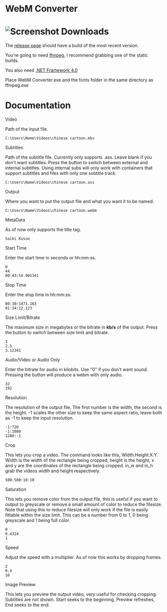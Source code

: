 WebM Converter
=========

![Screenshot](https://a.pomf.cat/bdsztg.png)
Downloads
=========
The [release page](https://github.com/Wsheerio/webmConverter/releases) should have a build of the most recent version.

You're going to need [ffmpeg](http://ffmpeg.zeranoe.com/builds/), I recommend grabbing one of the static builds.

You also need [.NET Framework 4.0](https://www.microsoft.com/en-us/download/details.aspx?id=17851)

Place WebM Converter.exe and the fonts folder in the same directory as ffmpeg.exe

Documentation
=========

Video

Path of the input file.

    C:\Users\Name\Videos\chinese cartoon.mkv

Subtitles

Path of the subtitle file. Currently only supports .ass. Leave blank if you don't want subtitles. Press the button to switch between external and internal subtitles. Using internal subs will only work with containers that support subtitles and files with only one subtitle track.

    C:\Users\Name\Videos\chinese cartoon.ass
    
Output

Where you want to put the output file and what you want it to be named.

    C:\Users\Name\Videos\chinese cartoon.webm

MetaData

As of now only supports the title tag.

    Saiki Kusuo

Start Time

Enter the start time in seconds or hh:mm:ss.

    0
    44
    00:43:54.901341

Stop Time

Enter the stop time in hh:mm:ss.

    00:30:1471.163
    01:34:12.123

Size Limit/Bitrate

The maximum size in megabytes or the bitrate in **kb/s** of the output. Press the button to switch between size limit and bitrate.

    1
    2.5
    3.12341

Audio/Video or Audio Only

Enter the bitrate for audio in kilobits. Use "0" if you don't want sound. Pressing the button will produce a webm with only audio.

    32
    192

Resolution

The resolution of the output file. The first number is the width, the second is the height. -1 scales the other size to keep the same aspect ratio, leave both as -1 to keep the input resolution.

    -1:720
    -1:1080
    1280:-1

Crop

This lets you crop a video\. The command looks like this, Width:Height:X:Y. Width is the width of the rectangle being cropped, height is the height, x and y are the coordinates of the rectangle being cropped. in_w and in_h grab the videos width and height respectively.

    500:500:10:10

Saturation

This lets you remove color from the output file, this is useful if you want to output to greyscale or remove a small amount of color to reduce the filesize. Note that using this to reduce filesize will only work if the file is easily fittable within the size limit. This can be a number from 0 to 1, 0 being greyscale and 1 being full color.

    0
    0.4324
    1

Speed

Adjust the speed with a multiplier. As of now this works by dropping frames.

    2
    0.4
    16

Image Preview

This lets you preview the output video, very useful for checking cropping. Subtitles are not shown. Start seeks to the beginning, Preview refreshes, End seeks to the end.
